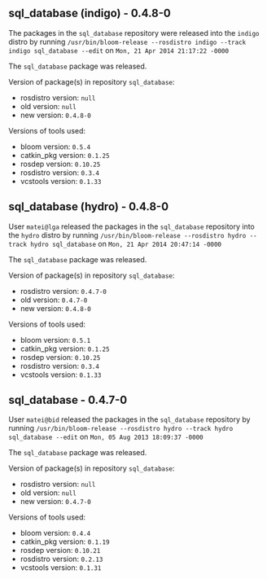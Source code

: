## sql_database (indigo) - 0.4.8-0

The packages in the `sql_database` repository were released into the `indigo` distro by running `/usr/bin/bloom-release --rosdistro indigo --track indigo sql_database --edit` on `Mon, 21 Apr 2014 21:17:22 -0000`

The `sql_database` package was released.

Version of package(s) in repository `sql_database`:
- rosdistro version: `null`
- old version: `null`
- new version: `0.4.8-0`

Versions of tools used:
- bloom version: `0.5.4`
- catkin_pkg version: `0.1.25`
- rosdep version: `0.10.25`
- rosdistro version: `0.3.4`
- vcstools version: `0.1.33`


## sql_database (hydro) - 0.4.8-0

User `matei@lga` released the packages in the `sql_database` repository into the `hydro` distro by running `/usr/bin/bloom-release --rosdistro hydro --track hydro sql_database` on `Mon, 21 Apr 2014 20:47:14 -0000`

The `sql_database` package was released.

Version of package(s) in repository `sql_database`:
- rosdistro version: `0.4.7-0`
- old version: `0.4.7-0`
- new version: `0.4.8-0`

Versions of tools used:
- bloom version: `0.5.1`
- catkin_pkg version: `0.1.25`
- rosdep version: `0.10.25`
- rosdistro version: `0.3.4`
- vcstools version: `0.1.33`


## sql_database - 0.4.7-0

User `matei@bid` released the packages in the `sql_database` repository by running `/usr/bin/bloom-release --rosdistro hydro --track hydro sql_database --edit` on `Mon, 05 Aug 2013 18:09:37 -0000`

The `sql_database` package was released.

Version of package(s) in repository `sql_database`:
- rosdistro version: `null`
- old version: `null`
- new version: `0.4.7-0`

Versions of tools used:
- bloom version: `0.4.4`
- catkin_pkg version: `0.1.19`
- rosdep version: `0.10.21`
- rosdistro version: `0.2.13`
- vcstools version: `0.1.31`


